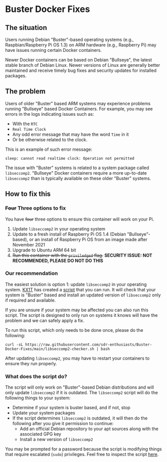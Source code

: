 # Buster Docker Fixes

## The situation

Users running Debian "Buster"-based operating systems (e.g., Raspbian/Raspberry Pi OS 1.3) on ARM hardware (e.g., Raspberry Pi) may have issues running certain Docker containers.

Newer Docker containers can be based on Debian "Bullseye", the latest stable branch of Debian Linux. Newer versions of Linux are generally better maintained and receive timely bug fixes and security updates for installed packages.

## The problem

Users of older "Buster" based ARM systems may experience problems running "Bullseye" based Docker Containers. For example, you may see errors in the logs indicating issues such as:

* With the `RTC`
* `Real Time Clock`
* Any odd error message that may have the word `Time` in it
* Or be otherwise related to the clock.

This is an example of such error message:

```
sleep: cannot read realtime clock: Operation not permitted
```

The issue with "Buster" systems is related to a system package called `libseccomp2`. "Bullseye" Docker containers require a more up-to-date `libseccomp2` than is typically available on these older "Buster" systems.

## How to fix this

### ~~Four~~ Three options to fix
You have ~~four~~ three options to ensure this container will work on your Pi.

1. Update `libseccomp2` in your operating system 
2. Update to a fresh install of Raspberry Pi OS 1.4 (Debian "Bullseye"-based), or an install of Raspberry Pi OS from an image made after November 2021
3. Upgrade to Ubuntu ARM 64 bit
4. ~~Run this container with the `priviledged` flag.~~ **SECURITY ISSUE: NOT RECOMMENDED, PLEASE DO NOT DO THIS**

### Our recommendation
The easiest solution is option 1: update `libseccomp2` in your operating system. [KX1T](https://github.com/kx1t) has created a [script](libseccomp2-checker.sh) that you can run. It will check that your system is "Buster" based and install an updated version of `libseccomp2` only if required and available.

If you are unsure if your system may be affected you can also run this script. The script is designed to only run on systems it knows will have the problem and we can safely apply a fix.

To run this script, which only needs to be done once, please do the following:

```shell
curl -sL https://raw.githubusercontent.com/sdr-enthusiasts/Buster-Docker-Fixes/main/libseccomp2-checker.sh | bash
```

After updating `libseccomp2`, you may have to restart your containers to ensure they run properly.

### What does the script do?

The script will only work on "Buster"-based Debian distributions and will only update `libseccomp2` if it is outdated.
The `libseccomp2` script will do the following things to your system:

* Determine if your system is buster based, and if not, stop
* Update your system packages
* If the script determines `libseccomp2` is outdated, it will then do the following after you give it permission to continue:
  - Add an official Debian repository to your apt sources along with the associated GPG key
  - Install a new version of `libseccomp2`

You may be prompted for a password because the script is modifying things that require escalated (`sudo`) privileges.
Feel free to inspect the script [here](libseccomp2-checker.sh).
